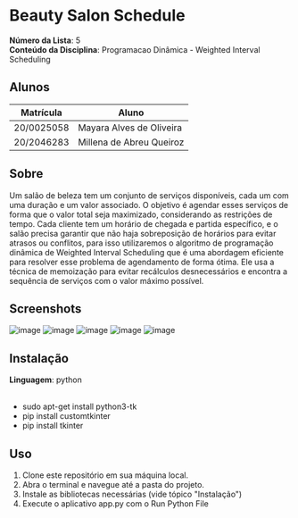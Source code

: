 # Beauty Salon Schedule

**Número da Lista**: 5<br>
**Conteúdo da Disciplina**: Programacao Dinâmica - Weighted Interval Scheduling <br>

## Alunos
|Matrícula | Aluno |
| -- | -- |
|20/0025058| Mayara Alves de Oliveira
|20/2046283| Millena de Abreu Queiroz

## Sobre 
Um salão de beleza tem um conjunto de serviços disponíveis, cada um com uma duração e um valor associado. O objetivo é agendar esses serviços de forma que o valor total seja maximizado, considerando as restrições de tempo. Cada cliente tem um horário de chegada e partida específico, e o salão precisa garantir que não haja sobreposição de horários para evitar atrasos ou conflitos, para isso utilizaremos o algoritmo de programação dinâmica de Weighted Interval Scheduling que é uma abordagem eficiente para resolver esse problema de agendamento de forma ótima. Ele usa a técnica de memoização para evitar recálculos desnecessários e encontra a sequência de serviços com o valor máximo possível.

## Screenshots
![image](https://github.com/projeto-de-algoritmos/PD_beautySalon_schedule/assets/67807684/b0a40ba4-bef9-4124-a742-236e1374b223)
![image](https://github.com/projeto-de-algoritmos/PD_beautySalon_schedule/assets/67807684/68fae3fa-b151-4671-910c-97d4faf41a42)
![image](https://github.com/projeto-de-algoritmos/PD_beautySalon_schedule/assets/67807684/5db391f3-c1db-41a7-93bd-b7ddc3a8ccb6)
![image](https://github.com/projeto-de-algoritmos/PD_beautySalon_schedule/assets/67807684/2d4fa2d6-a1fc-40b2-bed3-50ed3b7e6f9d)
![image](https://github.com/projeto-de-algoritmos/PD_beautySalon_schedule/assets/67807684/40657efa-83b4-4828-8e77-29b21eab1378)



## Instalação 
**Linguagem**: python <br><br>
- sudo apt-get install python3-tk <br>
- pip install customtkinter <br>
- pip install tkinter <br>

## Uso 
1. Clone este repositório em sua máquina local.
2. Abra o terminal e navegue até a pasta do projeto.
3. Instale as bibliotecas necessárias (vide tópico "Instalação")
4. Execute o aplicativo app.py com o Run Python File
 





